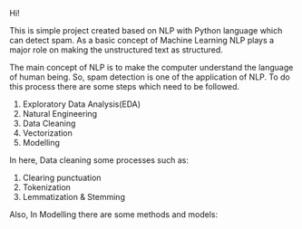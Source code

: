 Hi!

This is simple project created based on NLP with Python language which can detect spam. As a basic concept of Machine Learning NLP plays a major role on making the unstructured text as structured.

The main concept of NLP is to make the computer understand the language of human being. So, spam detection is one of the application of NLP. To do this process there are some steps which need to be followed.
   1. Exploratory Data Analysis(EDA)
   2. Natural Engineering
   3. Data Cleaning
   4. Vectorization
   5. Modelling
   
In here, Data cleaning some processes such as:
   1. Clearing punctuation
   2. Tokenization
   3. Lemmatization & Stemming
 
Also, In Modelling there are some methods and models:
  

